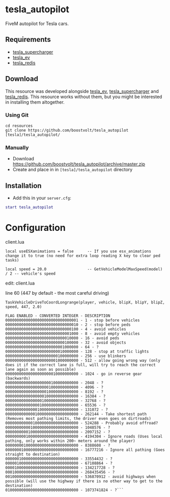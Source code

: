 # tesla_autopilot
FiveM autopilot for Tesla cars.

## Requirements
- [tesla_supercharger](https://github.com/boostvolt/tesla_supercharger)
- [tesla_ev](https://github.com/boostvolt/tesla_ev)
- [tesla_redis](https://github.com/Boostvolt/tesla_redis)

## Download

This resource was developed alongside [tesla_ev](https://github.com/boostvolt/tesla_ev), [tesla_supercharger](https://github.com/boostvolt/tesla_supercharger) and [tesla_redis](https://github.com/boostvolt/redis). This resource works without them, but you might be interested in installing them altogether.

### Using Git
```
cd resources
git clone https://github.com/boostvolt/tesla_autopilot [tesla]/tesla_autopilot/
```

### Manually
- Download https://github.com/boostvolt/tesla_autopilot/archive/master.zip
- Create and place in in `[tesla]/tesla_autopilot` directory

## Installation
- Add this in your `server.cfg`:

```lua
start tesla_autopilot
```

# Configuration
client.lua

```
local useESXanimations = false      -- If you use esx_animations change it to true (no need for extra loop reading X key to clear ped tasks)

local speed = 20.0                  -- GetVehicleModelMaxSpeed(model) / 2 -- vehicle's speed
```

edit: client.lua

line 60 (447 by default - the most careful driving) 

`TaskVehicleDriveToCoordLongrange(player, vehicle, blipX, blipY, blipZ, speed, 447, 2.0)`


```
FLAG ENABLED - CONVERTED INTEGER - DESCRIPTION
00000000000000000000000000000001 - 1 - stop before vehicles
00000000000000000000000000000010 - 2 - stop before peds
00000000000000000000000000000100 - 4 - avoid vehicles
00000000000000000000000000001000 - 8 - avoid empty vehicles
00000000000000000000000000010000 - 16 - avoid peds
00000000000000000000000000100000 - 32 - avoid objects
00000000000000000000000001000000 - 64 - ?
00000000000000000000000010000000 - 128 - stop at traffic lights
00000000000000000000000100000000 - 256 - use blinkers
00000000000000000000001000000000 - 512 - allow going wrong way (only does it if the correct lane is full, will try to reach the correct lane again as soon as possible)
00000000000000000000010000000000 - 1024 - go in reverse gear (backwards)
00000000000000000000100000000000 - 2048 - ?
00000000000000000001000000000000 - 4096 - ?
00000000000000000010000000000000 - 8192 - ?
00000000000000000100000000000000 - 16384 - ?
00000000000000001000000000000000 - 32768 - ?
00000000000000010000000000000000 - 65536 - ?
00000000000000100000000000000000 - 131072 - ?
00000000000001000000000000000000 - 262144 - Take shortest path (Removes most pathing limits, the driver even goes on dirtroads)
00000000000010000000000000000000 - 524288 - Probably avoid offroad?
00000000000100000000000000000000 - 1048576 - ?
00000000001000000000000000000000 - 2097152 - ?
00000000010000000000000000000000 - 4194304 - Ignore roads (Uses local pathing, only works within 200~ meters around the player)
00000000100000000000000000000000 - 8388608 - ?
00000001000000000000000000000000 - 16777216 - Ignore all pathing (Goes straight to destination)
00000010000000000000000000000000 - 33554432 - ?
00000100000000000000000000000000 - 67108864 - ?
00001000000000000000000000000000 - 134217728 - ?
00010000000000000000000000000000 - 268435456 - ?
00100000000000000000000000000000 - 536870912 - avoid highways when possible (will use the highway if there is no other way to get to the destination)
01000000000000000000000000000000 - 1073741824 - ?```
